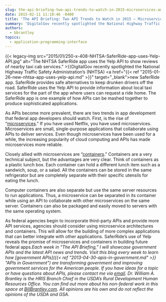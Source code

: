 ```yaml
---
slug: the-api-briefing-two-api-trends-to-watch-in-2015-microservices-and-containers
date: 2015-02-11 11:10:46 -0400
title: 'The API Briefing: Two API Trends to Watch in 2015 – Microservices and Containers'
summary: 'DigitalGov recently spotlighted the National Highway Traffic Safety Administration’s (NHTSA) new SaferRide app. SaferRide provides safe alternatives to keep drunken drivers off the road. SaferRide uses the Yelp API to provide information about local taxi services'
authors:
  - bbrantley
topics:
  - application-programming-interface
---
```


{{< legacy-img src="2015/01/250-x-408-NHTSA-SaferRide-app-uses-Yelp-API.jpg" alt="The NHTSA SaferRide app uses the Yelp API to show reviews of nearby taxi cab services." >}}DigitalGov recently spotlighted the National Highway Traffic Safety Administration’s (NHTSA) <a href="{{< ref "2015-01-26-new-nhtsa-app-uses-yelp-api.md" >}}" target="_blank">new SaferRide app</a>. SaferRide provides safe alternatives to keep drunken drivers off the road. SaferRide uses the Yelp API to provide information about local taxi services for the part of the app where users can request a ride home. The SaferRide app is one example of how APIs can be mashed together to produce sophisticated applications.

As APIs become more prevalent, there are two trends in app development that federal app developers should watch. First, is the rise of “<a href="http://www.javaworld.com/article/2863409/soa/why-2015-will-be-the-year-of-microservices.html" target="_blank">microservices</a>.” If you have used Netflix, you have used microservices. Microservices are small, single-purpose applications that collaborate using APIs to deliver services. Even though microservices have been used for a while, the increasing popularity of cloud computing and APIs has made microservices more reliable.

Closely allied with microservices are “<a href="http://www.zdnet.com/article/what-is-docker-and-why-is-it-so-darn-popular/" target="_blank">containers</a>.” Containers are a very technical subject, but the advantages are very clear. Think of containers as a plastic lunch box. Each container can hold a different lunch item such as a sandwich, soup, or a salad. All the containers can be stored in the same refrigerator but are completely separate with their specific utensils for eating the lunch.

Computer containers are also separate but use the same server resources to run applications. Thus, a microservice can be separated in its container while using an API to collaborate with other microservices on the same server. Containers can also be packaged and easily moved to servers with the same operating system.

As federal agencies begin to incorporate third-party APIs and provide more API services, agencies should consider using microservice architectures and containers. This will allow for the building of more complex applications that can better integrate with other applications. SaferRide&#8217;s use of Yelp reveals the promise of microservices and containers in building future federal apps._Each week in “The API Briefing,” I will showcase government APIs and the latest API news and trends. Visit this blog every week to learn how [government APIs]({{< ref "2013-04-30-apis-in-government.md" >}} "APIs in Government") are transforming government and improving government services for the American people. If you have ideas for a topic or have questions about APIs, please contact me via <a href="mailto:bill.brantley@wdc.usda.gov" target="_blank">email</a>._
_Dr. William A. Brantley is the HRIS Branch Chief in the USDA’s Rural Development Human Resources Office. You can find out more about his non-federal work in this space at <a href="http://billbrantley.com/" target="_blank">BillBrantley.com</a>. All opinions are his own and do not reflect the opinions of the USDA and GSA._